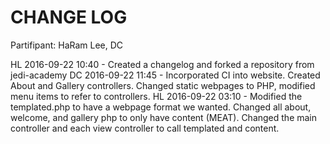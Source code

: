 CHANGE LOG
===========================
Partifipant: HaRam Lee, DC

HL 2016-09-22 10:40 - Created a changelog and forked a repository from jedi-academy 
DC 2016-09-22 11:45 - Incorporated CI into website. Created About and Gallery controllers. 
                      Changed static webpages to PHP, modified menu items to refer to controllers.
HL 2016-09-22 03:10 - Modified the templated.php to have a webpage format we wanted. Changed all
					  about, welcome, and gallery php to only have content (MEAT). Changed the
					  main controller and each view controller to call templated and content.